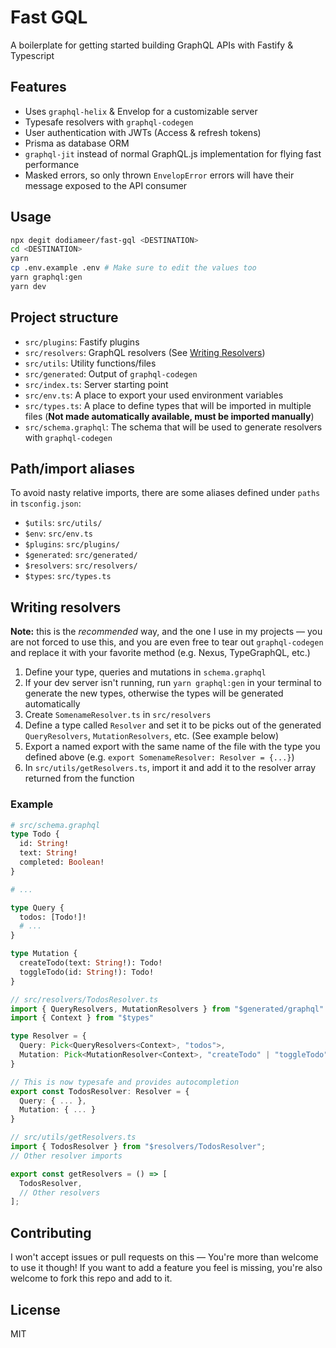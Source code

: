 # Fast GQL

A boilerplate for getting started building GraphQL APIs with Fastify & Typescript

## Features

- Uses `graphql-helix` & Envelop for a customizable server
- Typesafe resolvers with `graphql-codegen`
- User authentication with JWTs (Access & refresh tokens)
- Prisma as database ORM
- `graphql-jit` instead of normal GraphQL.js implementation for flying fast performance
- Masked errors, so only thrown `EnvelopError` errors will have their message exposed to the API consumer

## Usage

```bash
npx degit dodiameer/fast-gql <DESTINATION>
cd <DESTINATION>
yarn
cp .env.example .env # Make sure to edit the values too
yarn graphql:gen
yarn dev
```

## Project structure

- `src/plugins`: Fastify plugins
- `src/resolvers`: GraphQL resolvers (See [Writing Resolvers](#writing-resolvers))
- `src/utils`: Utility functions/files
- `src/generated`: Output of `graphql-codegen`
- `src/index.ts`: Server starting point
- `src/env.ts`: A place to export your used environment variables
- `src/types.ts`: A place to define types that will be imported in multiple files (**Not made automatically available, must be imported manually**)
- `src/schema.graphql`: The schema that will be used to generate resolvers with `graphql-codegen`

## Path/import aliases

To avoid nasty relative imports, there are some aliases defined under `paths` in `tsconfig.json`:

- `$utils`: `src/utils/`
- `$env`: `src/env.ts`
- `$plugins`: `src/plugins/`
- `$generated`: `src/generated/`
- `$resolvers`: `src/resolvers/`
- `$types`: `src/types.ts`

## Writing resolvers

**Note:** this is the _recommended_ way, and the one I use in my projects &mdash; you are not forced to use this, and you are even free to tear out `graphql-codegen` and replace it with your favorite method (e.g. Nexus, TypeGraphQL, etc.)

1. Define your type, queries and mutations in `schema.graphql`
1. If your dev server isn't running, run `yarn graphql:gen` in your terminal to generate the new types, otherwise the types will be generated automatically
1. Create `SomenameResolver.ts` in `src/resolvers`
1. Define a type called `Resolver` and set it to be picks out of the generated `QueryResolvers`, `MutationResolvers`, etc. (See example below)
1. Export a named export with the same name of the file with the type you defined above (e.g. `export SomenameResolver: Resolver = {...}`)
1. In `src/utils/getResolvers.ts`, import it and add it to the resolver array returned from the function

### Example

```graphql
# src/schema.graphql
type Todo {
  id: String!
  text: String!
  completed: Boolean!
}

# ...

type Query {
  todos: [Todo!]!
  # ...
}

type Mutation {
  createTodo(text: String!): Todo!
  toggleTodo(id: String!): Todo!
}
```

```ts
// src/resolvers/TodosResolver.ts
import { QueryResolvers, MutationResolvers } from "$generated/graphql"
import { Context } from "$types"

type Resolver = {
  Query: Pick<QueryResolvers<Context>, "todos">,
  Mutation: Pick<MutationResolver<Context>, "createTodo" | "toggleTodo">
}

// This is now typesafe and provides autocompletion
export const TodosResolver: Resolver = {
  Query: { ... },
  Mutation: { ... }
}
```

```ts
// src/utils/getResolvers.ts
import { TodosResolver } from "$resolvers/TodosResolver";
// Other resolver imports

export const getResolvers = () => [
  TodosResolver,
  // Other resolvers
];
```

## Contributing

I won't accept issues or pull requests on this &mdash; You're more than welcome to use it though! If you want to add a feature you feel is missing, you're also welcome to fork this repo and add to it.

## License

MIT
